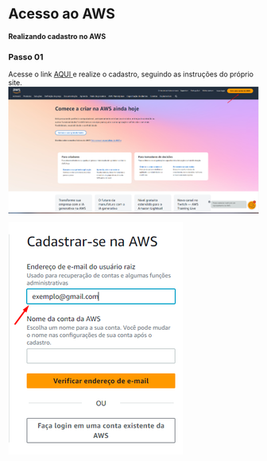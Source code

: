 <!DOCTYPE html>
<html>
<head>
<meta charset="UTF-8"/>
<h1>Acesso ao AWS</h1>
</head>
<body>
<h4>Realizando cadastro no AWS</h4>
  <h3> Passo 01</h3>
  <p>
    Acesse o link <a href="https://aws.amazon.com/" target="_blank" rel="noopener"> AQUI </a> e realize o cadastro, seguindo as instruções do próprio site.
    <break>
      <img src="https://github.com/Thiago5B/Projeto_IoT-SE/blob/main/PT-BR/Manual/img/Crie_conta.png" title="AWS"/>
    <center></center><img src="https://github.com/Thiago5B/Projeto_IoT-SE/blob/main/PT-BR/Manual/img/Crie_conta_raiz.png" title="AWS"/></center>
    </break>
  </p>
  <p>
    
  </p>
</body>
</html>
